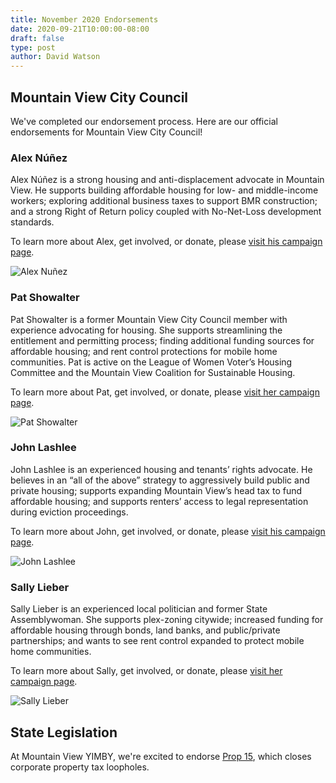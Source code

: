 ```yaml
---
title: November 2020 Endorsements
date: 2020-09-21T10:00:00-08:00
draft: false
type: post
author: David Watson
---
```


## Mountain View City Council

We've completed our endorsement process. Here are our official endorsements for Mountain View City Council!

### Alex Núñez

Alex Núñez is a strong housing and anti-displacement advocate in Mountain View. He supports building affordable housing for low- and middle-income workers; exploring additional business taxes to support BMR construction; and a strong Right of Return policy coupled with No-Net-Loss development standards.

To learn more about Alex, get involved, or donate, please [visit his campaign page](https://www.alexnunezforcouncil.com/).

![Alex Nuñez](/nunez.png)

### Pat Showalter

Pat Showalter is a former Mountain View City Council member with experience advocating for housing. She supports streamlining the entitlement and permitting process; finding additional funding sources for affordable housing; and rent control protections for mobile home communities. Pat is active on the League of Women Voter’s Housing Committee and the Mountain View Coalition for Sustainable Housing.

To learn more about Pat, get involved, or donate, please [visit her campaign page](https://patshowalter.com/).

![Pat Showalter](/showalter.png)

### John Lashlee

John Lashlee is an experienced housing and tenants’ rights advocate. He believes in an “all of the above” strategy to aggressively build public and private housing; supports expanding Mountain View’s head tax to fund affordable housing; and supports renters’ access to legal representation during eviction proceedings.

To learn more about John, get involved, or donate, please [visit his campaign page](https://www.votelashlee.com/).

![John Lashlee](/lashlee.png)

### Sally Lieber

Sally Lieber is an experienced local politician and former State Assemblywoman. She supports plex-zoning citywide; increased funding for affordable housing through bonds, land banks, and public/private partnerships; and wants to see rent control expanded to protect mobile home communities. 

To learn more about Sally, get involved, or donate, please [visit her campaign page](https://www.sallylieber.org/).

![Sally Lieber](/lieber.png)


## State Legislation

At Mountain View YIMBY, we're excited to endorse [Prop 15](http://yes15.org/), which closes corporate property tax loopholes.